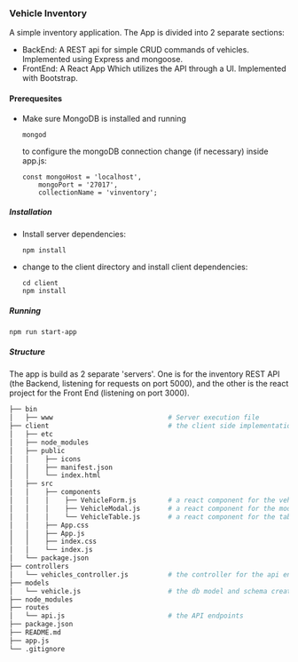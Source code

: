 ### Vehicle Inventory
A simple inventory application.
The App is divided into 2 separate sections:
- BackEnd: A REST api for simple CRUD commands of vehicles. Implemented using Express and mongoose.
- FrontEnd: A React App Which utilizes the API through a UI. Implemented with Bootstrap.

#### Prerequesites

- Make sure MongoDB is installed and running

    ```{shell}
    mongod
    ```

    to configure the mongoDB connection change (if necessary) inside app.js:
    ```
    const mongoHost = 'localhost',
        mongoPort = '27017',
        collectionName = 'vinventory';
    ```
##### Installation

- Install server dependencies:
    ```
    npm install
    ```

- change to the client directory and install client dependencies:
    ```
    cd client
    npm install
    ```

##### Running
```
npm run start-app
```

##### Structure

The app is build as 2 separate 'servers'. One is for the inventory REST API (the Backend, listening for requests
on port 5000), and the other is the react project for the Front End (listening on port 3000).


```bash
├── bin
│   ├── www                             # Server execution file
├── client                              # the client side implementation
│   ├── etc
│   ├── node_modules
│   ├── public
│   │    ├── icons
│   │    ├── manifest.json
│   │    └── index.html
│   ├── src
│   │    ├── components
│   │    │    ├── VehicleForm.js        # a react component for the vehicle creation/edit form
│   │    │    ├── VehicleModal.js       # a react component for the modal containing the VehicleForm
│   │    │    └── VehicleTable.js       # a react component for the table of vehicles
│   │    ├── App.css
│   │    ├── App.js
│   │    ├── index.css
│   │    └── index.js
│   └── package.json
├── controllers
│   └── vehicles_controller.js          # the controller for the api endpoints
├── models
│   └── vehicle.js                      # the db model and schema creation of the vehicles
├── node_modules
├── routes
│   └── api.js                          # the API endpoints
├── package.json
├── README.md
├── app.js
└── .gitignore
```
